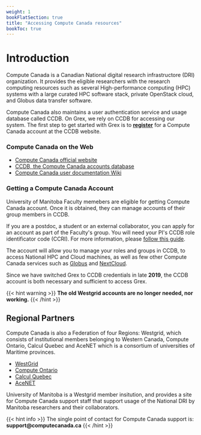 ```yaml
---
weight: 1
bookFlatSection: true
title: "Accessing Compute Canada resources"
bookToc: true
---
```


# Introduction

Compute Canada is a Canadian National digital research infrastructore (DRI) organization. It provides the eligible researchers with the research computing resources such as several High-performance computing (HPC) systems with a large curated HPC software stack, private OpenStack cloud, and Globus data transfer software. 

Compute Canada also maintains a user authentication service and usage database called CCDB. On Grex, we rely on CCDB for accessing our system. The first step to get started with Grex is to [**register**](https://ccdb.computecanada.ca/account_application) for a Compute Canada account at the CCDB website.

### Compute Canada on the Web

- [Compute Canada official website](https://www.computecanada.ca/ "Compute Canada official website") 
- [CCDB, the Compute Canada accounts database](https://ccdb.computecanada.ca/ "Compute Canada accounts database")
- [Compute Canada user documentation Wiki](https://docs.computecanada.ca/wiki "Compute Canada user documentation Wiki") 

### Getting a Compute Canada Account

University of Manitoba Faculty memebers are eligible for getting Compute Canada account. Once it is obtained, they can manage accounts of their group members in CCDB.

If you are a postdoc, a student or an external collaborator, you can apply for an account as part of the Faculty's group. You will need your PI's CCDB role identificator code (CCRI). For more information, please [follow this guide](https://www.computecanada.ca/research-portal/account-management/apply-for-an-account/).

The account will allow you to manage your roles and groups in CCDB, to access National HPC and Cloud machines, as well as few other Compute Canada services such as [Globus](https://docs.computecanada.ca/wiki/Globus) and [NextCloud](https://docs.computecanada.ca/wiki/Nextcloud). 

Since we have switched Grex to CCDB credentials in late **2019**, the CCDB account is both necessary and sufficient to access Grex. 

{{< hint warning >}}
**The old Westgrid accounts are no longer needed, nor working.** 
{{< /hint >}}

## Regional Partners

Compute Canada is also a Federation of four Regions: Westgrid, which consists of institutional members belonging to Western Canada, Compute Ontario, Calcul Quebec and AceNET which is a consortium of universities of Maritime provinces.

- [WestGrid](https://www.westgrid.ca)
- [Compute Ontario](https://www.computeontario.ca/)
- [Calcul Quebec](https://www.calculquebec.ca/)
- [AceNET](https://wiki.ace-net.ca/wiki/ACENET)

University of Manitoba is a Westgrid member insitution, and provides a site for Compute Canada support staff that support usage of the National DRI by Manitoba researchers and their collaborators. 

{{< hint info >}}
The single point of contact for Compute Canada support is:  __support@computecanada.ca__
{{< /hint  >}}

